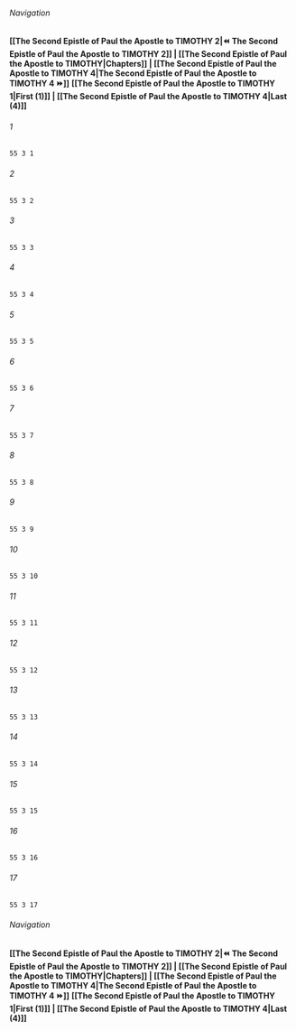 
###### Navigation
**[[The Second Epistle of Paul the Apostle to TIMOTHY 2|⏪ The Second Epistle of Paul the Apostle to TIMOTHY 2]] | [[The Second Epistle of Paul the Apostle to TIMOTHY|Chapters]] | [[The Second Epistle of Paul the Apostle to TIMOTHY 4|The Second Epistle of Paul the Apostle to TIMOTHY 4 ⏩]]**
**[[The Second Epistle of Paul the Apostle to TIMOTHY 1|First (1)]] | [[The Second Epistle of Paul the Apostle to TIMOTHY 4|Last (4)]]**

###### 1
``` verse
55 3 1 
```
###### 2
``` verse
55 3 2 
```
###### 3
``` verse
55 3 3 
```
###### 4
``` verse
55 3 4 
```
###### 5
``` verse
55 3 5 
```
###### 6
``` verse
55 3 6 
```
###### 7
``` verse
55 3 7 
```
###### 8
``` verse
55 3 8 
```
###### 9
``` verse
55 3 9 
```
###### 10
``` verse
55 3 10 
```
###### 11
``` verse
55 3 11 
```
###### 12
``` verse
55 3 12 
```
###### 13
``` verse
55 3 13 
```
###### 14
``` verse
55 3 14 
```
###### 15
``` verse
55 3 15 
```
###### 16
``` verse
55 3 16 
```
###### 17
``` verse
55 3 17 
```

###### Navigation
**[[The Second Epistle of Paul the Apostle to TIMOTHY 2|⏪ The Second Epistle of Paul the Apostle to TIMOTHY 2]] | [[The Second Epistle of Paul the Apostle to TIMOTHY|Chapters]] | [[The Second Epistle of Paul the Apostle to TIMOTHY 4|The Second Epistle of Paul the Apostle to TIMOTHY 4 ⏩]]**
**[[The Second Epistle of Paul the Apostle to TIMOTHY 1|First (1)]] | [[The Second Epistle of Paul the Apostle to TIMOTHY 4|Last (4)]]**

